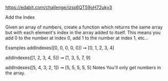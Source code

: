 https://edabit.com/challenge/izss6QT59oH72uky3

Add the Index

Given an array of numbers, create a function which returns the same array but with each element's index in the array added to itself. This means you add 0 to the number at index 0, add 1 to the number at index 1, etc...

Examples
addIndexes([0, 0, 0, 0, 0]) ➞ [0, 1, 2, 3, 4]

addIndexes([1, 2, 3, 4, 5]) ➞ [1, 3, 5, 7, 9]

addIndexes([5, 4, 3, 2, 1]) ➞ [5, 5, 5, 5, 5]
Notes
You'll only get numbers in the array.